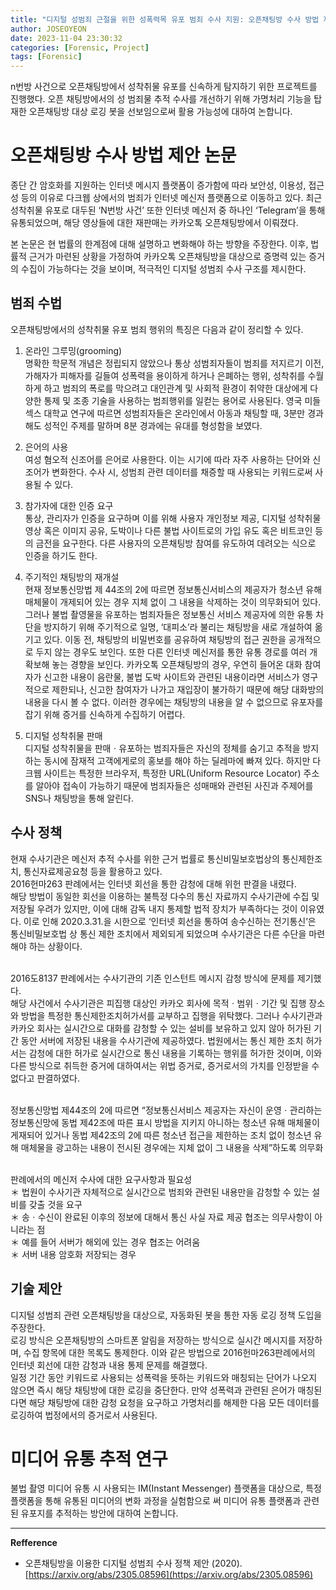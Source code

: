 ```yaml
---
title: "디지털 성범죄 근절을 위한 성폭력목 유포 범죄 수사 지원: 오픈채팅방 수사 방법 제안 논문"
author: JOSEOYEON
date: 2023-11-04 23:30:32
categories: [Forensic, Project]
tags: [Forensic]
---
```


n번방 사건으로 오픈채팅방에서 성착취물 유포를 신속하게 탐지하기 위한 프로젝트를 진행했다. 오픈 채팅방에서의 성 범죄물 추적 수사를 개선하기 위해 가명처리 기능을 탑재한 오픈채팅방 대상 로깅 봇을 선보임으로써 활용 가능성에 대하여 논합니다.

# 오픈채팅방 수사 방법 제안 논문

종단 간 암호화를 지원하는 인터넷 메시지 플랫폼이 증가함에 따라 보안성, 이용성, 접근성 등의 이유로 다크웹 상에서의 범죄가 인터넷 메신저 플랫폼으로 이동하고 있다. 최근 성착취물 유포로 대두된 ‘N번방 사건’ 또한 인터넷 메신저 중 하나인 ‘Telegram’을 통해 유통되었으며, 해당 영상들에 대한 재판매는 카카오톡 오픈채팅방에서 이뤄졌다. <br/>

본 논문은 현 법률의 한계점에 대해 설명하고 변화해야 하는 방향을 주장한다. 이후, 법률적 근거가 마련된 상황을 가정하여 카카오톡 오픈채팅방을 대상으로 증명력 있는 증거의 수집이 가능하다는 것을 보이며, 적극적인 디지털 성범죄 수사 구조를 제시한다. <br/>

## 범죄 수법

오픈채팅방에서의 성착취물 유포 범죄 행위의 특징은 다음과 같이 정리할 수 있다. 

1. 온라인 그루밍(grooming)<br/> 
명확한 학문적 개념은 정립되지 않았으나 통상 성범죄자들이 범죄를 저지르기 이전, 가해자가 피해자를 길들여 성폭력을 용이하게 하거나 은폐하는 행위, 성착취를 수월하게 하고 범죄의 폭로를 막으려고 대인관계 및 사회적 환경이 취약한 대상에게 다양한 통제 및 조종 기술을 사용하는 범죄행위를 일컫는 용어로 사용된다. 영국 미들섹스 대학교 연구에 따르면 성범죄자들은 온라인에서 아동과 채팅할 때, 3분만 경과 해도 성적인 주제를 말하며 8분 경과에는 유대를 형성함을 보였다.<br/> 

2. 은어의 사용<br/> 
여성 혐오적 신조어를 은어로 사용한다. 이는 시기에 따라 자주 사용하는 단어와 신조어가 변화한다. 수사 시, 성범죄 관련 데이터를 채증할 때 사용되는 키워드로써 사용될 수 있다. <br/>

3. 참가자에 대한 인증 요구 <br/> 
통상, 관리자가 인증을 요구하며 이를 위해 사용자 개인정보 제공, 디지털 성착취물 영상 혹은 이미지 공유, 도박이나 다른 불법 사이트로의 가입 유도 혹은 비트코인 등의 금전을 요구한다. 다른 사용자의 오픈채팅방 참여를 유도하여 데려오는 식으로 인증을 하기도 한다.<br/> 

4. 주기적인 채팅방의 재개설 <br/> 
현재 정보통신망법 제 44조의 2에 따르면 정보통신서비스의 제공자가 청소년 유해매체물이 개제되어 있는 경우 지체 없이 그 내용을 삭제하는 것이 의무화되어 있다. 그러나 불법 촬영물을 유포하는 범죄자들은 정보통신 서비스 제공자에 의한 유통 차단을 방지하기 위해 주기적으로 일명, ‘대피소’라 불리는 채팅방을 새로 개설하여 옮기고 있다. 이동 전, 채팅방의 비밀번호를 공유하여 채팅방의 접근 권한을 공개적으로 두지 않는 경우도 보인다. 또한 다른 인터넷 메신저를 통한 유통 경로를 여러 개 확보해 놓는 경향을 보인다. 카카오톡 오픈채팅방의 경우, 우연히 들어온 대화 참여자가 신고한 내용이 음란물, 불법 도박 사이트와 관련된 내용이라면 서비스가 영구적으로 제한되나, 신고한 참여자가 나가고 재입장이 불가하기 때문에 해당 대화방의 내용을 다시 볼 수 없다. 이러한 경우에는 채팅방의 내용을 알 수 없으므로 유포자를 잡기 위해 증거를 신속하게 수집하기 어렵다.<br/> 

5. 디지털 성착취물 판매 <br/> 
디지털 성착취물을 판매ㆍ유포하는 범죄자들은 자신의 정체를 숨기고 추적을 방지하는 동시에 잠재적 고객에게로의 홍보를 해야 하는 딜레마에 빠져 있다. 하지만 다크웹 사이트는 특정한 브라우저, 특정한 URL(Uniform Resource Locator) 주소를 알아야 접속이 가능하기 때문에 범죄자들은 성매매와 관련된 사진과 주제어를 SNS나 채팅방을 통해 알린다. <br/> 

## 수사 정책 

현재 수사기관은 메신저 추적 수사를 위한 근거 법률로 통신비밀보호법상의 통신제한조치, 통신자료제공요청 등을 활용하고 있다. <br/>
2016헌마263 판례에서는 인터넷 회선을 통한 감청에 대해 위헌 판결을 내렸다.<br/> 
해당 방법이 동일한 회선을 이용하는 불특정 다수의 통신 자료까지 수사기관에 수집 및 저장될 우려가 있지만, 이에 대해 감독 내지 통제할 법적 장치가 부족하다는 것이 이유였다. 이로 인해 2020.3.31.을 시한으로 ‘인터넷 회선을 통하여 송수신하는 전기통신’은 통신비밀보호법 상 통신 제한 조치에서 제외되게 되었으며 수사기관은 다른 수단을 마련해야 하는 상황이다. <br/><br/>

2016도8137 판례에서는 수사기관의 기존 인스턴트 메시지 감청 방식에 문제를 제기했다.<br/> 
해당 사건에서 수사기관은 피집행 대상인 카카오 회사에 목적ㆍ범위ㆍ기간 및 집행 장소와 방법을 특정한 통신제한조치허가서를 교부하고 집행을 위탁했다. 그러나 수사기관과 카카오 회사는 실시간으로 대화를 감청할 수 있는 설비를 보유하고 있지 않아 허가된 기간 동안 서버에 저장된 내용을 수사기관에 제공하였다. 법원에서는 통신 제한 조치 허가서는 감청에 대한 허가로 실시간으로 통신 내용을 기록하는 행위를 허가한 것이며, 이와 다른 방식으로 취득한 증거에 대하여서는 위법 증거로, 증거로서의 가치를 인정받을 수 없다고 판결하였다. <br/><br/>

정보통신망법 제44조의 2에 따르면 “정보통신서비스 제공자는 자신이 운영ㆍ관리하는 정보통신망에 동법 제42조에 따른 표시 방법을 지키지 아니하는 청소년 유해 매체물이 게재되어 있거나 동법 제42조의 2에 따른 청소년 접근을 제한하는 조치 없이 청소년 유해 매체물을 광고하는 내용이 전시된 경우에는 지체 없이 그 내용을 삭제”하도록 의무화
<br/><br/>

판례에서의 메신저 수사에 대한 요구사항과 필요성  <br/>
＊ 법원이 수사기관 자체적으로 실시간으로 범죄와 관련된 내용만을 감청할 수 있는 설비를 갖출 것을 요구<br/>
＊ 송ㆍ수신이 완료된 이후의 정보에 대해서 통신 사실 자료 제공 협조는 의무사항이 아니라는 점<br/>
    ＊ 예를 들어 서버가 해외에 있는 경우 협조는 어려움 <br/>
    ＊ 서버 내용 암호화 저장되는 경우<br/>
    
## 기술 제안 

디지털 성범죄 관련 오픈채팅방을 대상으로, 자동화된 봇을 통한 자동 로깅 정책 도입을 주장한다. <br/>
로깅 방식은 오픈채팅방의 스마트폰 알림을 저장하는 방식으로 실시간 메시지를 저장하며, 수집 항목에 대한 목록도 통제한다. 이와 같은 방법으로 2016헌마263판례에서의 인터넷 회선에 대한 감청과 내용 통제 문제를 해결했다. <br/>
일정 기간 동안 키워드로 사용되는 성폭력을 뜻하는 키워드와 매칭되는 단어가 나오지 않으면 즉시 해당 채팅방에 대한 로깅을 중단한다. 만약 성폭력과 관련된 은어가 매칭된다면 해당 채팅방에 대한 감청 요청을 요구하고 가명처리를 해제한 다음 모든 데이터를 로깅하여 법정에서의 증거로서 사용된다. 

# 미디어 유통 추적 연구 

불법 촬영 미디어 유통 시 사용되는 IM(Instant Messenger) 플랫폼을 대상으로, 특정 플랫폼을 통해 유통된 미디어의 변화 과정을 실험함으로 써 미디어 유통 플랫폼과 관련된 유포지를 추적하는 방안에 대하여 논합니다.

---

**Refference**

* 오픈채팅방을 이용한 디지털 성범죄 수사 정책 제안 (2020).
[https://arxiv.org/abs/2305.08596](https://arxiv.org/abs/2305.08596)

